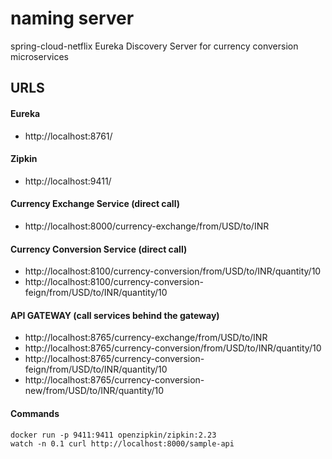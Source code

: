 # naming server
spring-cloud-netflix Eureka Discovery Server for currency conversion microservices


## URLS

#### Eureka
- http://localhost:8761/

#### Zipkin
- http://localhost:9411/

#### Currency Exchange Service (direct call)
- http://localhost:8000/currency-exchange/from/USD/to/INR

#### Currency Conversion Service (direct call)
- http://localhost:8100/currency-conversion/from/USD/to/INR/quantity/10
- http://localhost:8100/currency-conversion-feign/from/USD/to/INR/quantity/10

#### API GATEWAY (call services behind the gateway)
- http://localhost:8765/currency-exchange/from/USD/to/INR
- http://localhost:8765/currency-conversion/from/USD/to/INR/quantity/10
- http://localhost:8765/currency-conversion-feign/from/USD/to/INR/quantity/10
- http://localhost:8765/currency-conversion-new/from/USD/to/INR/quantity/10

#### Commands
```
docker run -p 9411:9411 openzipkin/zipkin:2.23
watch -n 0.1 curl http://localhost:8000/sample-api
```
